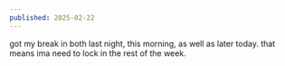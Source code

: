 ```yaml
---
published: 2025-02-22
---
```


got my break in both last night, this morning, as well as later today. that means ima need to lock in the rest of the week.
